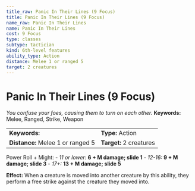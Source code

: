 ```yaml
---
title_raw: Panic In Their Lines (9 Focus)
title: Panic In Their Lines (9 Focus)
name_raw: Panic In Their Lines
name: Panic In Their Lines
cost: 9 Focus
type: classes
subtype: tactician
kind: 6th-level features
ability_type: Action
distance: Melee 1 or ranged 5
target: 2 creatures
---
```


# Panic In Their Lines (9 Focus)

*You confuse your foes, causing them to turn on each other.* **Keywords:** Melee, Ranged, Strike, Weapon

|                                   |                         |
| :-------------------------------- | :---------------------- |
| **Keywords:**                     | **Type:** Action        |
| **Distance:** Melee 1 or ranged 5 | **Target:** 2 creatures |

Power Roll + Might: - *11 or lower:* **6 + M damage; slide 1** - *12-16:* **9 + M damage; slide 3** - *17+:* **13 + M damage; slide 5**

**Effect:** When a creature is moved into another creature by this ability, they perform a free strike against the creature they moved into.
